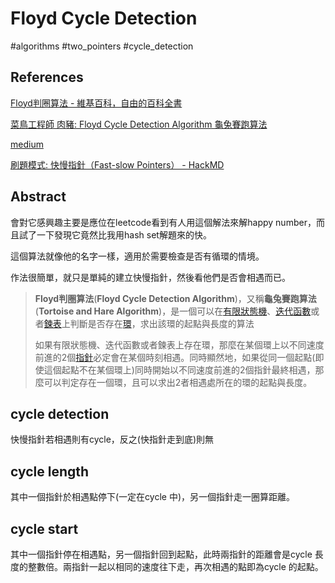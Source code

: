 # Floyd Cycle Detection

#algorithms #two_pointers #cycle_detection

## References

[Floyd判圈算法 - 維基百科，自由的百科全書](https://zh.wikipedia.org/zh-tw/Floyd%E5%88%A4%E5%9C%88%E7%AE%97%E6%B3%95)

[菜鳥工程師 肉豬: Floyd Cycle Detection Algorithm 龜兔賽跑算法](https://matthung0807.blogspot.com/2020/04/floyd-cycle-detection-algorithm-floyd.html)

[medium](https://medium.com/@orionssl/%E6%8E%A2%E7%B4%A2-floyd-cycle-detection-algorithm-934cdd05beb9)

[刷題模式: 快慢指針（Fast-slow Pointers） - HackMD](https://hackmd.io/@Hsins/fast-slow-pointers)

## Abstract

會對它感興趣主要是應位在leetcode看到有人用這個解法來解happy number，而且試了一下發現它竟然比我用hash set解題來的快。

這個算法就像他的名字一樣，適用於需要檢查是否有循環的情境。

作法很簡單，就只是單純的建立快慢指針，然後看他們是否會相遇而已。

> **Floyd判圈算法**(**Floyd Cycle Detection Algorithm**)，又稱**龜兔賽跑算法**(**Tortoise and Hare Algorithm**)，是一個可以在[有限狀態機](https://zh.wikipedia.org/wiki/%E6%9C%89%E9%99%90%E7%8A%B6%E6%80%81%E6%9C%BA "有限狀態機")、[迭代函數](https://zh.wikipedia.org/wiki/%E8%BF%AD%E4%BB%A3%E5%87%BD%E6%95%B0 "迭代函數")或者[鍊表](https://zh.wikipedia.org/wiki/%E9%93%BE%E8%A1%A8 "鍊表")上判斷是否存在[環](https://zh.wikipedia.org/wiki/%E7%92%B0_(%E5%9C%96%E8%AB%96) "環 (圖論)")，求出該環的起點與長度的算法
>
> 如果有限狀態機、迭代函數或者鍊表上存在環，那麼在某個環上以不同速度前進的2個[指針](https://zh.wikipedia.org/wiki/%E6%8C%87%E9%92%88_(%E4%BF%A1%E6%81%AF%E5%AD%A6) "指針 (信息學)")必定會在某個時刻相遇。同時顯然地，如果從同一個起點(即使這個起點不在某個環上)同時開始以不同速度前進的2個指針最終相遇，那麼可以判定存在一個環，且可以求出2者相遇處所在的環的起點與長度。

## cycle detection

快慢指針若相遇則有cycle，反之(快指針走到底)則無

## cycle length

其中一個指針於相遇點停下(一定在cycle 中)，另一個指針走一圈算距離。

## cycle start

其中一個指針停在相遇點，另一個指針回到起點，此時兩指針的距離會是cycle 長度的整數倍。兩指針一起以相同的速度往下走，再次相遇的點即為cycle 的起點。
